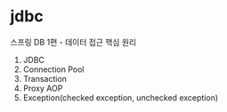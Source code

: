 # jdbc
스프링 DB 1편 - 데이터 접근 핵심 원리



1. JDBC
2. Connection Pool
3. Transaction
4. Proxy AOP
5. Exception(checked exception, unchecked exception)
